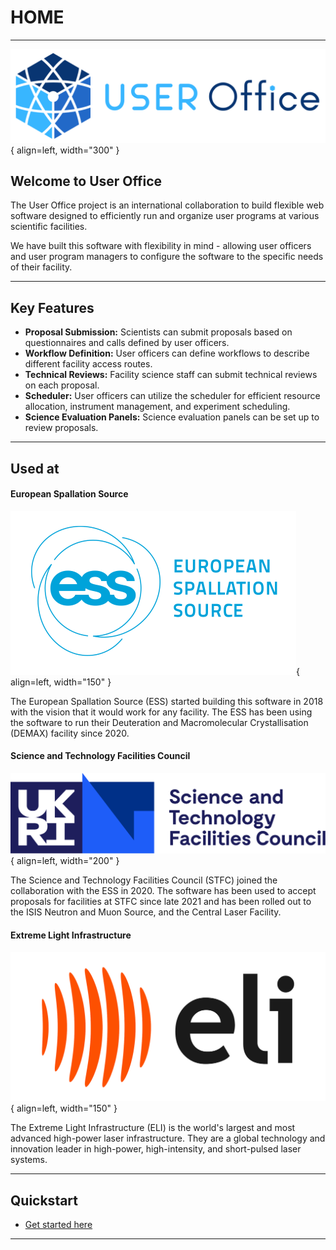 # HOME

_________________________________________________________________________________________________________

![UOS Logo](assets/images/uo_logo_small.png){ align=left, width="300" } 

## Welcome to User Office

The User Office project is an international collaboration to build flexible web software designed to efficiently run and organize user programs at various scientific facilities. 

We have built this software with flexibility in mind - allowing user officers and user program managers to configure the software to the specific needs of their facility.

_________________________________________________________________________________________________________

## Key Features

- **Proposal Submission:** Scientists can submit proposals based on questionnaires and calls defined by user officers.
- **Workflow Definition:** User officers can define workflows to describe different facility access routes.
- **Technical Reviews:** Facility science staff can submit technical reviews on each proposal.
- **Scheduler:** User officers can utilize the scheduler for efficient resource allocation, instrument management, and experiment scheduling.
- **Science Evaluation Panels:** Science evaluation panels can be set up to review proposals.

_________________________________________________________________________________________________________

## Used at

#### European Spallation Source

![ESS Logo](assets/images/ess.png){ align=left, width="150" } 

The European Spallation Source (ESS) started building this software in 2018 with the vision that it would work for any facility. The ESS has been using the software to run their Deuteration and Macromolecular Crystallisation (DEMAX) facility since 2020.

#### Science and Technology Facilities Council

![STFC Logo](assets/images/stfc.png){ align=left, width="200" } 

The Science and Technology Facilities Council (STFC) joined the collaboration with the ESS in 2020. The software has been used to accept proposals for facilities at STFC since late 2021 and has been rolled out to the ISIS Neutron and Muon Source, and the Central Laser Facility.

#### Extreme Light Infrastructure

![ELI Logo](assets/images/ELI_logo.png){ align=left, width="150" } 

The Extreme Light Infrastructure (ELI) is the world's largest and most advanced high-power laser infrastructure. They are a global technology and innovation leader in high-power, high-intensity, and short-pulsed laser systems. 

_________________________________________________________________________________________________________

## Quickstart
- [Get started here](quick_start.md)

_________________________________________________________________________________________________________
